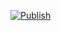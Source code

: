 [![Publish](https://github.com/etu/etu.github.io/actions/workflows/publish.yml/badge.svg)](https://github.com/etu/etu.github.io/actions/workflows/publish.yml)
